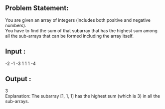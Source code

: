 ## Problem Statement:
You are given an array of integers (includes both positive and negative numbers). 
<br>You have to find the sum of that subarray that has the highest sum among all the sub-arrays that can be formed including the array itself.


## Input : 
-2  -1  -3  1  1  1  -4 
## Output : 
3
<br>Explanation: The subarray [1,  1,  1] has the highest sum (which is 3) in all the sub-arrays.
